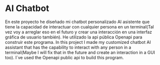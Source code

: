 # AI Chatbot

En este proyecto he diseñado mi chatbot personalizado AI asistente que tiene la capacidad de interactuar con cualquier persona en un terminal(Tal vez voy a arreglar eso en el futuro y crear una interacción en una interfaz gráfica de usuario también). He utilizado la api pública Openapi para construir este programa.
In this project I made my customized chatbot AI assistant that has the capability to interact with any person in a terminal(Maybe I will fix that in the future and create an interaction in a GUI too). I´ve used the Openapi public api to build this program.
